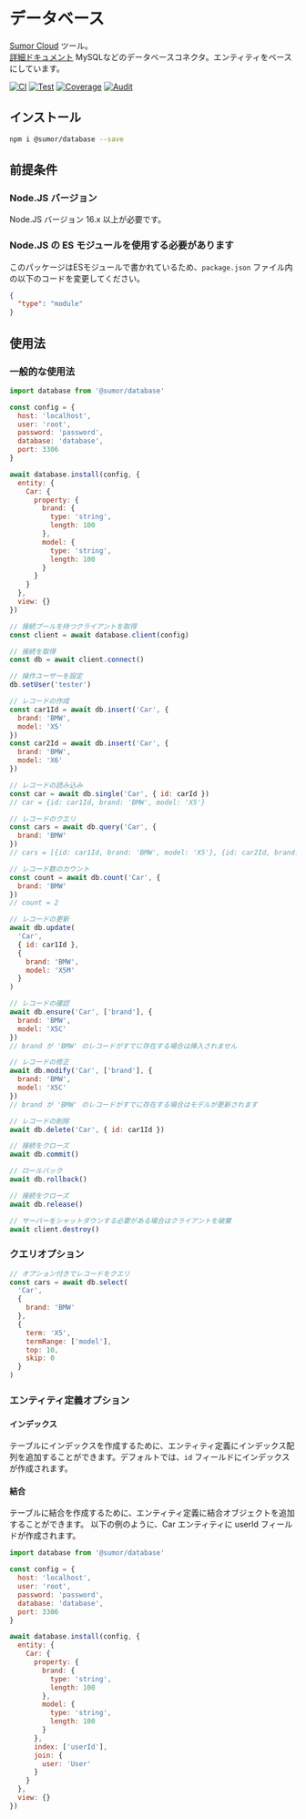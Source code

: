 # データベース

[Sumor Cloud](https://sumor.cloud) ツール。  
[詳細ドキュメント](https://sumor.cloud/database) MySQLなどのデータベースコネクタ。エンティティをベースにしています。

[![CI](https://github.com/sumor-cloud/database/actions/workflows/ci.yml/badge.svg)](https://github.com/sumor-cloud/database/actions/workflows/ci.yml)
[![Test](https://github.com/sumor-cloud/database/actions/workflows/ut.yml/badge.svg)](https://github.com/sumor-cloud/database/actions/workflows/ut.yml)
[![Coverage](https://github.com/sumor-cloud/database/actions/workflows/coverage.yml/badge.svg)](https://github.com/sumor-cloud/database/actions/workflows/coverage.yml)
[![Audit](https://github.com/sumor-cloud/database/actions/workflows/audit.yml/badge.svg)](https://github.com/sumor-cloud/database/actions/workflows/audit.yml)

## インストール

```bash
npm i @sumor/database --save
```

## 前提条件

### Node.JS バージョン

Node.JS バージョン 16.x 以上が必要です。

### Node.JS の ES モジュールを使用する必要があります

このパッケージはESモジュールで書かれているため、`package.json` ファイル内の以下のコードを変更してください。

```json
{
  "type": "module"
}
```

## 使用法

### 一般的な使用法

```js
import database from '@sumor/database'

const config = {
  host: 'localhost',
  user: 'root',
  password: 'password',
  database: 'database',
  port: 3306
}

await database.install(config, {
  entity: {
    Car: {
      property: {
        brand: {
          type: 'string',
          length: 100
        },
        model: {
          type: 'string',
          length: 100
        }
      }
    }
  },
  view: {}
})

// 接続プールを持つクライアントを取得
const client = await database.client(config)

// 接続を取得
const db = await client.connect()

// 操作ユーザーを設定
db.setUser('tester')

// レコードの作成
const car1Id = await db.insert('Car', {
  brand: 'BMW',
  model: 'X5'
})
const car2Id = await db.insert('Car', {
  brand: 'BMW',
  model: 'X6'
})

// レコードの読み込み
const car = await db.single('Car', { id: carId })
// car = {id: car1Id, brand: 'BMW', model: 'X5'}

// レコードのクエリ
const cars = await db.query('Car', {
  brand: 'BMW'
})
// cars = [{id: car1Id, brand: 'BMW', model: 'X5'}, {id: car2Id, brand: 'BMW', model: 'X6'}]

// レコード数のカウント
const count = await db.count('Car', {
  brand: 'BMW'
})
// count = 2

// レコードの更新
await db.update(
  'Car',
  { id: car1Id },
  {
    brand: 'BMW',
    model: 'X5M'
  }
)

// レコードの確認
await db.ensure('Car', ['brand'], {
  brand: 'BMW',
  model: 'X5C'
})
// brand が 'BMW' のレコードがすでに存在する場合は挿入されません

// レコードの修正
await db.modify('Car', ['brand'], {
  brand: 'BMW',
  model: 'X5C'
})
// brand が 'BMW' のレコードがすでに存在する場合はモデルが更新されます

// レコードの削除
await db.delete('Car', { id: car1Id })

// 接続をクローズ
await db.commit()

// ロールバック
await db.rollback()

// 接続をクローズ
await db.release()

// サーバーをシャットダウンする必要がある場合はクライアントを破棄
await client.destroy()
```

### クエリオプション

```js
// オプション付きでレコードをクエリ
const cars = await db.select(
  'Car',
  {
    brand: 'BMW'
  },
  {
    term: 'X5',
    termRange: ['model'],
    top: 10,
    skip: 0
  }
)
```

### エンティティ定義オプション

#### インデックス

テーブルにインデックスを作成するために、エンティティ定義にインデックス配列を追加することができます。デフォルトでは、`id` フィールドにインデックスが作成されます。

#### 結合

テーブルに結合を作成するために、エンティティ定義に結合オブジェクトを追加することができます。
以下の例のように、Car エンティティに userId フィールドが作成されます。

```js
import database from '@sumor/database'

const config = {
  host: 'localhost',
  user: 'root',
  password: 'password',
  database: 'database',
  port: 3306
}

await database.install(config, {
  entity: {
    Car: {
      property: {
        brand: {
          type: 'string',
          length: 100
        },
        model: {
          type: 'string',
          length: 100
        }
      },
      index: ['userId'],
      join: {
        user: 'User'
      }
    }
  },
  view: {}
})
```
